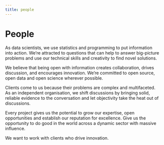 ```yaml
---
title: people
---
```


# People

As data scientists, we use statistics and programming to put information into action. We’re attracted to questions that can help to answer big-picture problems and use our technical skills and creativity to find novel solutions. 

We believe that being open with information creates collaboration, drives discussion, and encourages innovation. We’re committed to open source, open data and open science wherever possible. 

Clients come to us because their problems are complex and multifaceted. As an independent organisation, we shift discussions by bringing solid, reliable evidence to the conversation and let objectivity take the heat out of discussions.

Every project gives us the potential to grow our expertise, open opportunities and establish our reputation for excellence. Give us the opportunity to do good in the world across a dynamic sector with massive influence.

We want to work with clients who drive innovation.

